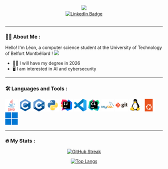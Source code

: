 <div id="header" align="center">
  <img     src="https://media.giphy.com/media/v1.Y2lkPTc5MGI3NjExZTZ4MWQyZmNndG5sNm13angyY2JpZWl4ZzEzZTgyNmM1a3VzYXBsOCZlcD12MV9pbnRlcm5hbF9naWZfYnlfaWQmY3Q9cw/zhYSVCirREeIZtONCI/giphy.gif" width="200"/>



  
  <div id="badges">
    <a href="https://www.linkedin.com/in/léon-morales">
      <img src="https://img.shields.io/badge/LinkedIn-blue?style=for-the-badge&logo=linkedin&logoColor=white" alt="LinkedIn Badge"/>
    </a>
  </div>

  <img src="https://komarev.com/ghpvc/?username=Leon-afk1&style=flat-square&color=blue" alt=""/>

  

  
  
</div>

  ---
  
### :man_technologist: About Me :

Hello! I'm Léon, a computer science student at the University of Technology of Belfort Montbéliard ! <img src="https://media.giphy.com/media/WUlplcMpOCEmTGBtBW/giphy.gif" width="30">

- :man_student: I will have my degree in 2026
- :desktop_computer: I am interested in AI and cybersecurity


---

### :hammer_and_wrench: Languages and Tools :

<div>
  <img src="https://github.com/devicons/devicon/blob/master/icons/java/java-original-wordmark.svg" title="Java" alt="Java" width="40" height="40"/>
    <img src="https://github.com/devicons/devicon/blob/master/icons/c/c-original.svg" title="C" **alt="C" width="40" height="40"/>
  <img src="https://github.com/devicons/devicon/blob/master/icons/cplusplus/cplusplus-original.svg" title="C++" alt="C++" width="40" height="40"/>
    <img src="https://github.com/devicons/devicon/blob/master/icons/python/python-original.svg" title="Python" **alt="Python" width="40" height="40"/>
  <img src="https://github.com/devicons/devicon/blob/master/icons/intellij/intellij-original.svg" title="intellij"  alt="intellij" width="40" height="40"/>
  <img src="https://github.com/devicons/devicon/blob/master/icons/vscode/vscode-original.svg" title="VScode" **alt="VScode" width="40" height="40"/>
   <img src="https://github.com/devicons/devicon/blob/master/icons/clion/clion-original.svg" title="CLion" **alt="CLion" width="40" height="40"/>
  <img src="https://github.com/devicons/devicon/blob/master/icons/mysql/mysql-original-wordmark.svg" title="MySQL"  alt="MySQL" width="40" height="40"/>
  <img src="https://github.com/devicons/devicon/blob/master/icons/git/git-original-wordmark.svg" title="Git" **alt="Git" width="40" height="40"/>
  <img src="https://github.com/devicons/devicon/blob/master/icons/linux/linux-original.svg" title="Linux" **alt="Linux" width="40" height="40"/>
  <img src="https://github.com/devicons/devicon/blob/master/icons/ubuntu/ubuntu-original.svg" title="Ubuntu" **alt="Ubuntu" width="40" height="40"/>
  <img src="https://github.com/devicons/devicon/blob/master/icons/windows11/windows11-original.svg" title="Windows" **alt="Windows" width="40" height="40"/>    
</div>


---


### :fire: My Stats :

 <div id="Stat" align="center">
    
  [![GitHub Streak](https://github-readme-streak-stats.herokuapp.com?user=Leon-afk1&theme=youtube-dark&card_width=600)](https://git.io/streak-stats)
  
  [![Top Langs](https://github-readme-stats.vercel.app/api/top-langs/?username=Leon-afk1&layout=compact&theme=vision-friendly-dark)](https://github.com/anuraghazra/github-readme-stats)

</div>
